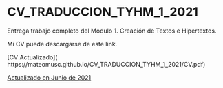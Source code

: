# CV_TRADUCCION_TYHM_1_2021

Entrega trabajo completo del Modulo 1. Creación de Textos e Hipertextos.
<p>

Mi CV puede descargarse de este link.
<p>
[CV Actualizado]( https://mateomusc.github.io/CV_TRADUCCION_TYHM_1_2021/CV.pdf)
  
  <a href="https://mateomusc.github.io/CV_TRADUCCION_TYHM_1_2021/CV.pdf"> Actualizado en Junio de 2021 </a>
